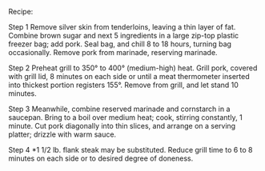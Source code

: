 Recipe:

Step 1
Remove silver skin from tenderloins, leaving a thin layer of fat. Combine brown sugar and next 5 ingredients in a large zip-top plastic freezer bag; add pork. Seal bag, and chill 8 to 18 hours, turning bag occasionally. Remove pork from marinade, reserving marinade.

Step 2
Preheat grill to 350° to 400° (medium-high) heat. Grill pork, covered with grill lid, 8 minutes on each side or until a meat thermometer inserted into thickest portion registers 155°. Remove from grill, and let stand 10 minutes.

Step 3
Meanwhile, combine reserved marinade and cornstarch in a saucepan. Bring to a boil over medium heat; cook, stirring constantly, 1 minute. Cut pork diagonally into thin slices, and arrange on a serving platter; drizzle with warm sauce.

Step 4
*1 1/2 lb. flank steak may be substituted. Reduce grill time to 6 to 8 minutes on each side or to desired degree of doneness.

